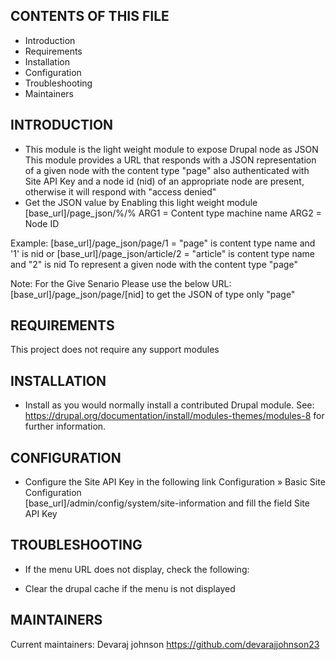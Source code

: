 CONTENTS OF THIS FILE
---------------------

  * Introduction
  * Requirements
  * Installation
  * Configuration
  * Troubleshooting
  * Maintainers

INTRODUCTION
-----------
  * This module is the light weight module to expose Drupal node as JSON
 This module provides a URL that responds with a JSON representation of a
 given node with the content type "page" also authenticated with Site API Key
 and a node id (nid) of an appropriate node are present,
 otherwise it will respond with "access denied"
  * Get the JSON value by Enabling this light weight module
  [base_url]/page_json/%/%
  ARG1 = Content type machine name
  ARG2 = Node ID

 Example:
  [base_url]/page_json/page/1 = "page" is content type name and '1' is nid
  or
  [base_url]/page_json/article/2 = "article" is content type name and "2" is nid
  To represent a given node with the content type "page"

  Note:
  For the Give Senario Please use the below URL:
  [base_url]/page_json/page/[nid] to get the JSON of type only "page"

REQUIREMENTS
------------
  This project does not require any support modules

INSTALLATION
------------
 * Install as you would normally install a contributed Drupal module. See:
   https://drupal.org/documentation/install/modules-themes/modules-8
   for further information.

CONFIGURATION
-------------
 * Configure the Site API Key in the following link Configuration » Basic Site Configuration </br>
 [base_url]/admin/config/system/site-information and fill the field Site API Key

TROUBLESHOOTING
---------------
 * If the menu URL does not display, check the following:
  - Clear the drupal cache if the menu is not displayed

MAINTAINERS
-----------
Current maintainers:
Devaraj johnson https://github.com/devarajjohnson23
